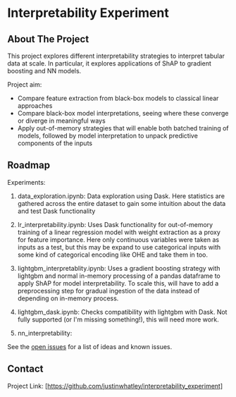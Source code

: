 # Interpretability Experiment


<!-- ABOUT THE PROJECT -->
## About The Project

This project explores different interpretability strategies to interpret tabular data at scale. In particular, it explores applications of ShAP to gradient boosting and NN models. 

Project aim:
* Compare feature extraction from black-box models to classical linear approaches
* Compare black-box model interpretations, seeing where these converge or diverge in meaningful ways
* Apply out-of-memory strategies that will enable both batched training of models, followed by model interpretation to unpack predictive components of the inputs


<!-- ROADMAP -->
## Roadmap

Experiments: 
1. data_exploration.ipynb:  Data exploration using Dask. Here statistics are gathered across the entire dataset to gain some intuition about the data and test Dask functionality

2. lr_interpretability.ipynb:  Uses Dask functionality for out-of-memory training of a linear regression model with weight extraction as a proxy for feature importance. Here only continuous variables were taken as inputs as a test, but this may be expand to use categorical inputs with some kind of categorical encoding like OHE and take them in too.

3. lightgbm_interpretablity.ipynb:  Uses a gradient boosting strategy with lightgbm and normal in-memory processing of a pandas dataframe to apply ShAP for model interpretability. To scale this, will have to add a preprocessing step for gradual ingestion of the data instead of depending on in-memory process. 

4. lightgbm_dask.ipynb: Checks compatibility with lightgbm with Dask. Not fully supported (or I'm missing something!), this will need more work. 

5. nn_interpretability: 


See the [open issues](https://github.com/justinwhatley/interpretability_experiment/issues) for a list of ideas and known issues.


<!-- CONTACT -->
## Contact
Project Link: [https://github.com/justinwhatley/interpretability_experiment]
